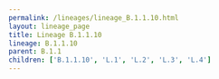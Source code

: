 ```yaml
---
permalink: /lineages/lineage_B.1.1.10.html
layout: lineage_page
title: Lineage B.1.1.10
lineage: B.1.1.10
parent: B.1.1
children: ['B.1.1.10', 'L.1', 'L.2', 'L.3', 'L.4']
---
```

